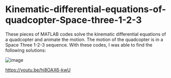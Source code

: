 # Kinematic-differential-equations-of-quadcopter-Space-three-1-2-3
These pieces of MATLAB codes solve the kinematic differential equations of a quadcopter and animate the motion.
The motion of the quadcopter is in a Space Three 1-2-3 sequence. 
With these codes, I was able to find the following solutions:

![image](https://user-images.githubusercontent.com/69972019/158953274-9d694bcf-83bc-48c9-9ed9-de0a05ea4f19.png)

https://youtu.be/hj8OAX6-kwU
